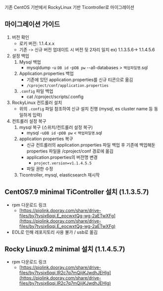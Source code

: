 기존 CentOS 기반에서 RockyLinux 기반  Ticontroller로 마이그레이션
## 마이그레이션 가이드
1. 버전 확인
	- 로키 버전: 1.1.4.x.x
	- 기존 -> 신규 버전 업데이트 시 버전 뒷 2자리 일치
		ex) 1.1.3.5.6-> 1.1.4.5.6
2. 설정 백업
	1) Mysql 백업
		- mysqldump -u `DB id` -p`DB pw` --all-databases > `백업파일명`.sql
	2) Application.properties 백업
		- 기존에 있던 application.properties를 신규 티콘으로 옮김
		- `/cproject/conf/application.properties` 
	3) `.config` 파일 백업
		- cat /cproject/scripts/.config
3. RockyLinux 컨트롤러 설치
	- 위의 `.config` 파일 참조하여 신규 설치 진행 (mysql, es cluster name 등 동일하게 입력)
4. 컨트롤러 설정 복구
	1) mysql 복구 (스위치/컨트롤러 설정 복구)
		- mysql -u`DB id` -p`DB pw` < `백업파일명`.sql
	2) application properties 복구
		- 신규 컨트롤러의 application.properties 파일 백업 후 기존에 백업해둔 properties 파일을 /cproject/conf 경로에 옮김
		- application.properties의 버전명 변경
			- `project.version=v1.1.4.5.5`
		- 파일 권한 수정
	3) Ticontroller, mysql, elasticsearch 재시작
## CentOS7.9 minimal TiController 설치 (1.1.3.5.7)
- rpm 다운로드 링크
	- [https://piolink.dooray.com/share/drive-files/by7tvsjx6qqi.E_eocwxtQg-wg-2aETwXFg](https://piolink.dooray.com/share/drive-files/by7tvsjx6qqi.E_eocwxtQg-wg-2aETwXFg)
- EOL로 인해 레포지토리 사용 불가 / usb로 옮김
## Rocky Linux9.2 minimal 설치 (1.1.4.5.7)
- rpm 다운로드 링크
	- [https://piolink.dooray.com/share/drive-files/by7tvsjx6qqi.IR2c7q7mQiijKJwdhJEHIg](https://piolink.dooray.com/share/drive-files/by7tvsjx6qqi.IR2c7q7mQiijKJwdhJEHIg)